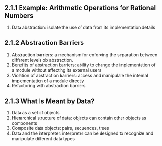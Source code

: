 ## 2.1.1 Example: Arithmetic Operations for Rational Numbers

1. Data abstraction: isolate the use of data from its implementation details

## 2.1.2 Abstraction Barriers

1. Abstraction barriers: a mechanism for enforcing the separation between different levels ob abstraction.
2. Benefits of abstraction barriers: ability to change the implementation of a module without affecting its external users
3. Violation of abstraction barriers: access and manipulate the internal implementation of a module directly
4. Refactoring with abstraction barriers

## 2.1.3 What Is Meant by Data?

1. Data as a set of objects
2. Hierarchical structure of data: objects can contain other objects as components
3. Composite data objects: pairs, sequences, trees
4. Data and the interpreter: interpreter can be designed to recognize and manipulate different data types

